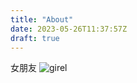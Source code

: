 ```yaml
---
title: "About"
date: 2023-05-26T11:37:57Z
draft: true
---
```

女朋友
![girel](https://cdn.jsdelivr.net/gh/wjcroom/wjcimg@master/index.jpeg)
